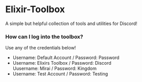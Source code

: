 # Elixir-Toolbox
A simple but helpful collection of tools and utilities for Discord!

### How can I log into the toolbox?  
Use any of the credentials below!  
- Username: Default Account / Password: Password  
- Username: Elixirs Toolbox / Password: Discord  
  Uusername: Mirai / Password: Kingdom  
- Username: Test Account / Password: Testing  

